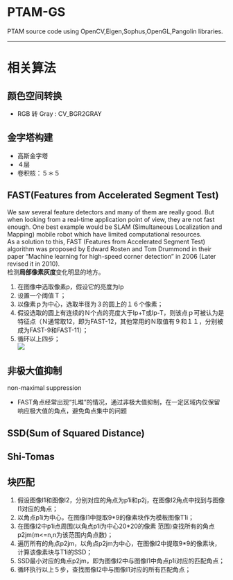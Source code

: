 # PTAM-GS
PTAM source code using OpenCV,Eigen,Sophus,OpenGL,Pangolin libraries.

---

# 相关算法

## 颜色空间转换
* RGB 转 Gray : CV_BGR2GRAY

## 金字塔构建
* 高斯金字塔
* ４层
* 卷积核：５＊５

## FAST(Features from Accelerated Segment Test)
We saw several feature detectors and many of them are really good. But when looking from a real-time application point of view, they are not fast enough. One best example would be SLAM (Simultaneous Localization and Mapping) mobile robot which have limited computational resources.  
As a solution to this, FAST (Features from Accelerated Segment Test) algorithm was proposed by Edward Rosten and Tom Drummond in their paper “Machine learning for high-speed corner detection” in 2006 (Later revised it in 2010).   
检测**局部像素灰度**变化明显的地方。  
1. 在图像中选取像素p，假设它的亮度为Ip
2. 设置一个阈值Ｔ；
3. 以像素ｐ为中心，选取半径为３的圆上的１６个像素；
4. 假设选取的圆上有连续的Ｎ个点的亮度大于Ip+T或Ip-T，则该点ｐ可被认为是特征点（Ｎ通常取12，即为FAST-12，其他常用的Ｎ取值有９和１１，分别被成为FAST-9和FAST-11）；
5. 循环以上四步；  
![](https://docs.opencv.org/3.0-beta/_images/fast_speedtest.jpg)

## 非极大值抑制
non-maximal suppression
* FAST角点经常出现“扎堆”的情况，通过非极大值抑制，在一定区域内仅保留响应极大值的角点，避免角点集中的问题

## SSD(Sum of Squared Distance)

## Shi-Tomas

## 块匹配
1. 假设图像I1和图像I2，分别对应的角点为p1i和p2j，在图像I2角点中找到与图像I1对应的角点；
2.  以角点p1i为中心，在图像I1中提取9*9的像素块作为模板图像T1i；
3. 在图像I2中p1i点周围(以角点p1i为中心20*20的像素 范围)查找所有的角点p2jm(m<=n,n为该范围内角点数)；
4. 遍历所有的角点p2jm，以角点p2jm为中心，在图像I2中提取9*9的像素块，计算该像素块与T1i的SSD；
5. SSD最小对应的角点p2jm，即为图像I2中与图像I1中角点p1i对应的匹配角点；
6. 循环执行以上５步，查找图像I2中与图像I1对应的所有匹配角点；
